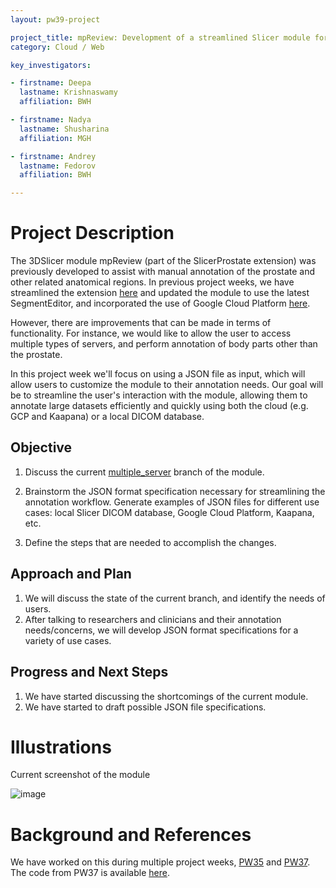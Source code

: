 ```yaml
---
layout: pw39-project

project_title: mpReview: Development of a streamlined Slicer module for manual image annotation
category: Cloud / Web

key_investigators:

- firstname: Deepa
  lastname: Krishnaswamy
  affiliation: BWH

- firstname: Nadya
  lastname: Shusharina
  affiliation: MGH

- firstname: Andrey
  lastname: Fedorov
  affiliation: BWH

---
```


# Project Description

<!-- Add a short paragraph describing the project. -->

The 3DSlicer module mpReview (part of the SlicerProstate extension) was previously developed to assist with manual annotation of the prostate and other related anatomical regions. In previous project weeks, we have streamlined the extension [here](https://projectweek.na-mic.org/PW35_2021_Virtual/Projects/mpReview/) and updated the module to use the latest SegmentEditor, and incorporated the use of Google Cloud Platform [here](https://projectweek.na-mic.org/PW37_2022_Virtual/Projects/mpReview/).

However, there are improvements that can be made in terms of functionality. For instance, we would like to allow the user to access multiple types of servers, and perform annotation of body parts other than the prostate.

In this project week we'll focus on using a JSON file as input, which will allow users to customize the module to their annotation needs. Our goal will be to streamline the user's interaction with the module, allowing them to annotate large datasets efficiently and quickly using both the cloud (e.g. GCP and Kaapana) or a local DICOM database.

## Objective

<!-- Describe here WHAT you would like to achieve (what you will have as end result). -->

1.  Discuss the current [multiple_server](https://github.com/deepakri201/mpReview/tree/multiple_server) branch of the module.

2.  Brainstorm the JSON format specification necessary for streamlining the annotation workflow. Generate examples of JSON files for different use cases: local Slicer DICOM database, Google Cloud Platform, Kaapana, etc.

3.  Define the steps that are needed to accomplish the changes.

## Approach and Plan

<!-- Describe here HOW you would like to achieve the objectives stated above. -->

1.  We will discuss the state of the current branch, and identify the needs of users.
2.  After talking to researchers and clinicians and their annotation needs/concerns, we will develop JSON format specifications for a variety of use cases.

## Progress and Next Steps

<!-- Update this section as you make progress, describing of what you have ACTUALLY DONE.
     If there are specific steps that you could not complete then you can describe them here, too. -->

1.  We have started discussing the  shortcomings of the current module.
2.  We have started to draft possible JSON file specifications.

# Illustrations

<!-- Add pictures and links to videos that demonstrate what has been accomplished. -->

Current screenshot of the module

![image](https://user-images.githubusercontent.com/59979551/173397664-c3a7f567-d5f2-4214-a366-7cef1344860c.png)

# Background and References

<!-- If you developed any software, include link to the source code repository.
     If possible, also add links to sample data, and to any relevant publications. -->

We have worked on this during multiple project weeks, [PW35](https://projectweek.na-mic.org/PW35_2021_Virtual/Projects/mpReview/) and [PW37](https://projectweek.na-mic.org/PW37_2022_Virtual/Projects/mpReview/). The code from PW37 is available [here](https://github.com/deepakri201/mpReview/tree/multiple_server).
